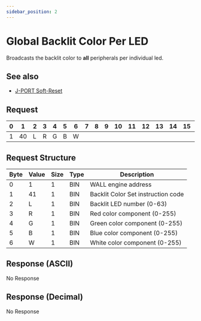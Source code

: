 ```yaml
---
sidebar_position: 2
---
```


# Global Backlit Color Per LED

Broadcasts the backlit color to **all** peripherals per individual led.

## See also
- [J-PORT Soft-Reset](../j-port/soft-reset.md)

## Request

| 0  | 1  | 2  | 3  | 4  | 5  | 6  | 7  | 8  | 9  | 10 | 11 | 12 | 13 | 14 | 15 | 16 | 17 | 18 | 19 | 20 | 21 | 22 | 23 | 24 | 25 | 26 | 27 | 28 | 29 | 30 | 31 |
|----|----|----|----|----|----|----|----|----|----|----|----|----|----|----|----|----|----|----|----|----|----|----|----|----|----|----|----|----|----|----|----|
| 1 | 40 |  L  | R |  G  |  B  | W   |    |    |    |    |    |    |    |    |    |    |    |    |    |    |    |    |    |    |    |    |    |    |    |    |  |

## Request Structure

| Byte | Value | Size | Type | Description                          |
|------|-------|------|------|--------------------------------------|
| 0    | 1     | 1    | BIN  | WALL engine address                 |
| 1    | 41    | 1    | BIN  | Backlit Color Set instruction code  |
| 2    | L     | 1    | BIN  | Backlit LED number (0-63)           |
| 3    | R     | 1    | BIN  | Red color component (0-255)         |
| 4    | G     | 1    | BIN  | Green color component (0-255)       |
| 5    | B     | 1    | BIN  | Blue color component (0-255)        |
| 6    | W     | 1    | BIN  | White color component (0-255)       |

## Response (ASCII)

No Response

## Response (Decimal)

No Response